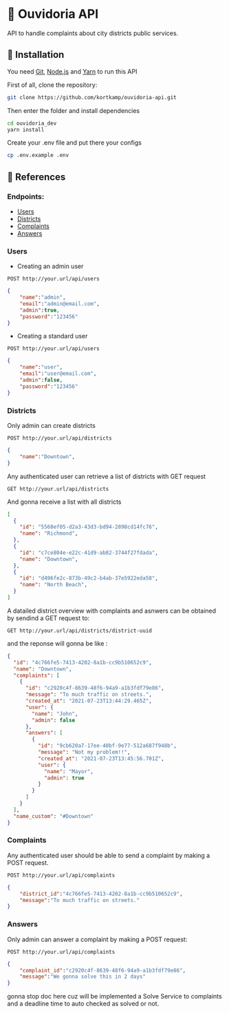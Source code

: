 # :loudspeaker: Ouvidoria API
 API to handle complaints about city districts public services.

## :construction_worker: Installation
You need [Git](https://git-scm.com/), [Node.js](https://nodejs.org/) and [Yarn](https://yarnpkg.com/) to run this API

First of all, clone the repository:
```bash
git clone https://github.com/kortkamp/ouvidoria-api.git
```
Then enter the folder and install dependencies
```bash
cd ouvidoria_dev
yarn install
```
Create your .env file and put there your configs
```bash
cp .env.example .env
```

## :book: References 

### Endpoints:

* [Users](#users)
* [Districts](#districts)
* [Complaints](#complaints)
* [Answers]()




### Users


* Creating an admin user
```http
POST http://your.url/api/users
```

```json
{
	"name":"admin",
	"email":"admin@email.com",
	"admin":true,
	"password":"123456"
}
```
* Creating a standard user
```http
POST http://your.url/api/users
```
```json
{
	"name":"user",
	"email":"user@email.com",
	"admin":false,
	"password":"123456"
}
```
 ### Districts


Only admin can create districts
 ```http
POST http://your.url/api/districts
```
```json
{
	"name":"Downtown",
}
```
Any authenticated  user can retrieve a list of districts with GET request

```http
GET http://your.url/api/districts
```
And gonna receive a list with all districts

```json
[
  {
    "id": "5560ef05-d2a3-43d3-bd94-2898cd14fc76",
    "name": "Richmond",
  },
  {
    "id": "c7ce804e-e22c-41d9-ab82-3744f27fdada",
    "name": "Downtown",
  },
  {
    "id": "d496fe2c-873b-49c2-b4ab-37e5922eda58",
    "name": "North Beach",
  }
]
```

A datailed district overview with complaints and asnwers can be obtained by sendind a GET request to:
```http
GET http://your.url/api/districts/district-uuid
```
and the reponse will gonna be like : 
```json
{
  "id": "4c766fe5-7413-4202-8a1b-cc9b510652c9",
  "name": "Downtown",
  "complaints": [
    {
      "id": "c2920c4f-8639-48f6-94a9-a1b3fdf79e86",
      "message": "To much traffic on streets.",
      "created_at": "2021-07-23T13:44:29.465Z",
      "user": {
        "name": "John",
        "admin": false
      },
      "answers": [
        {
          "id": "9cb620a7-17ee-40bf-9e77-512a687f948b",
          "message": "Not my problem!!",
          "created_at": "2021-07-23T13:45:56.701Z",
          "user": {
            "name": "Mayor",
            "admin": true
          }
        }
      ]
    }
  ],
  "name_custom": "#Downtown"
}
```

### Complaints

Any authenticated user should be able to send a complaint by making a POST request.

```http
POST http://your.url/api/complaints
```
```json
{
	"district_id":"4c766fe5-7413-4202-8a1b-cc9b510652c9",
	"message":"To much traffic on streets."
}
```

### Answers
Only admin can answer a complaint by making a POST request:

```http
POST http://your.url/api/complaints
```
```json
{
	"complaint_id":"c2920c4f-8639-48f6-94a9-a1b3fdf79e86",
	"message":"We gonna solve this in 2 days"
}
```

gonna stop doc here cuz will be implemented a Solve Service to complaints and a deadline time to auto checked as solved or not.
